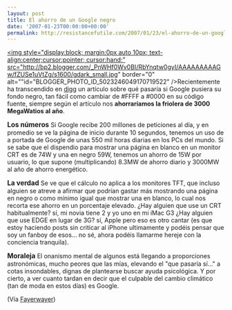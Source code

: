 ```yaml
---
layout: post
title: El ahorro de un Google negro
date: '2007-01-23T00:00:00+00:00'
permalink: http://resistancefutile.com/2007/01/23/el-ahorro-de-un-google-negro/
---
```

<a href="http://ecoiron.blogspot.com/2007/01/black-google-would-save-3000-megawatts.html"><img style="display:block; margin:0px auto 10px; text-align:center;cursor:pointer; cursor:hand;" src="http://bp2.blogger.com/_PnWHf0Wv0BI/RbYnqtw0gyI/AAAAAAAAAGw/fZUSe1uVtZg/s1600/gdark_small.jpg" border="0" alt=""id="BLOGGER_PHOTO_ID_5023246049170719522" /></a>Recientemente ha transcendido en <a href="http://digg.com/tech_news/If_Google_Used_a_Black_background_Would_Save_3_000_Megawatts_a_Year">digg</a> un artículo sobre qué pasaría si Google pusiera su fondo negro, tan fácil como cambiar de #FFFF a #0000 en su código fuente, siempre según el artículo nos <span style="font-weight:bold;">ahorraríamos la friolera de 3000 MegaWatios al año</span>.

<span style="font-weight:bold;font-size:110%">Los números</span>
Si Google recibe 200 millones de peticiones al día, y en promedio se ve la página de inicio durante 10 segundos, tenemos un uso de a portada de Google de unas 550 mil horas diarias en los PCs del mundo. Si se sabe que el dispendio para mostrar una página en blanco en un monitor CRT es de 74W y una en negro 59W, tenemos un ahorro de 15W por usuario, lo que supone (multiplicando) 8.3MW de ahorro diario y 3000MW al año de ahorro energético.

<span style="font-weight:bold;font-size:110%">La verdad</span>
Se ve que el cálculo no aplica a los monitores TFT, que incluso alguien se atreve a afirmar que podrían gastar más mostrando una página en negro o como mínimo igual que mostrar una en blanco, lo cual nos recorta ese ahorro en un porcentaje elevado. ¿Hay alguien que use un CRT habitualmente? sí, mi novia tiene 2 y yo uno en mi iMac G3 ¿Hay alguien que use EDGE en lugar de 3G? sí, Apple pero eso es otro cantar (es que estoy haciendo posts sin criticar al iPhone ultimamente y podéis pensar que soy un fanboy de esos... no sé, ahora podéis llamarme hereje con la conciencia tranquila).

<span style="font-weight:bold;font-size:110%">Moraleja</span>
El onanismo mental de algunos está llegando a proporciones astronómicas, mucho peores que las mías, elevando el "que pasaría sí..." a cotas insondables, dignas de plantearse buscar ayuda psicológica. Y por cierto, a ver cuanto tardan en decir que el culpable del cambio climático (tan de moda en estos días) es Google.

(Vía <a href="http://www.fayerwayer.com/2007/01/3000-megawatts-al-ano-ahorraria-un-google-negro/">Fayerwayer</a>)
